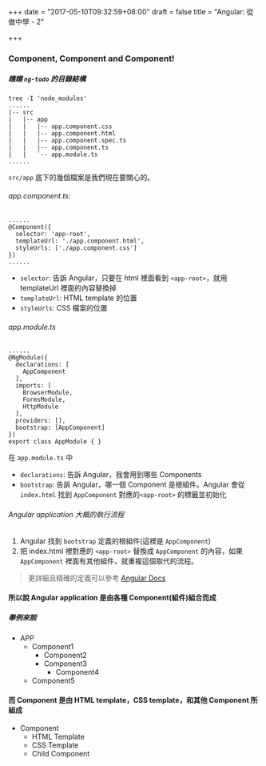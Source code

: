 +++
date = "2017-05-10T09:32:59+08:00"
draft = false
title = "Angular: 從做中學 - 2"

+++

### Component, Component and Component!

<!--more-->

##### 瞧瞧 `ng-todo` 的目錄結構
```
tree -I 'node_modules'
......
|-- src
|   |-- app
|   |   |-- app.component.css
|   |   |-- app.component.html
|   |   |-- app.component.spec.ts
|   |   |-- app.component.ts
|   |   `-- app.module.ts
......
```

`src/app` 底下的幾個檔案是我們現在要關心的。

###### app.component.ts:
```
......
@Component({
  selector: 'app-root',
  templateUrl: './app.component.html',
  styleUrls: ['./app.component.css']
})
......
```

- `selector`: 告訴 Angular，只要在 html 裡面看到 `<app-root>`，就用 templateUrl 裡面的內容替換掉
- `templateUrl`: HTML template 的位置
- `styleUrls`: CSS 檔案的位置

###### app.module.ts
```
......
@NgModule({
  declarations: [
    AppComponent
  ],
  imports: [
    BrowserModule,
    FormsModule,
    HttpModule
  ],
  providers: [],
  bootstrap: [AppComponent]
})
export class AppModule { }
```

在 `app.module.ts` 中

- `declarations`: 告訴 Angular，我會用到哪些 Components
- `bootstrap`: 告訴 Angular，哪一個 Component 是根組件。Angular 會從 `index.html` 找到 `AppComponent` 對應的`<app-root>` 的標籤並初始化

###### Angular application 大概的執行流程
1. Angular 找到 `bootstrap` 定義的根組件(這裡是 `AppComponent`)
2. 把 index.html 裡對應的 `<app-root>` 替換成 `AppComponent` 的內容，如果 `AppComponent` 裡面有其他組件，就重複這個取代的流程。

> 更詳細且精確的定義可以參考 [Angular Docs]


#### 所以說 Angular application 是由各種 Component(組件)組合而成
##### 舉例來說
- APP
    - Component1
        - Component2
        - Component3
            - Component4
    - Component5

#### 而 Component 是由 HTML template，CSS template，和其他 Component 所組成
- Component
    - HTML Template
    - CSS Template
    - Child Component

[Angular Docs]: https://angular.io/docs/ts/latest/

